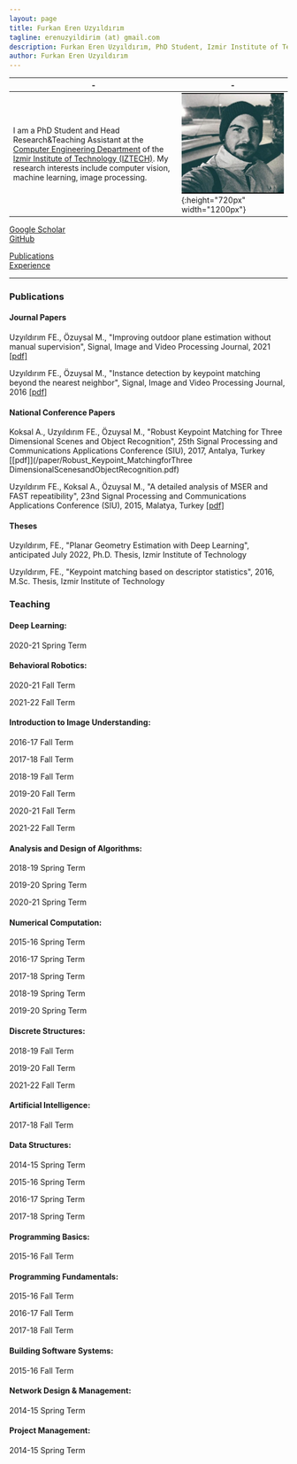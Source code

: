 ```yaml
---
layout: page
title: Furkan Eren Uzyıldırım
tagline: erenuzyildirim (at) gmail.com
description: Furkan Eren Uzyıldırım, PhD Student, Izmir Institute of Technology
author: Furkan Eren Uzyıldırım
---
```


| - | - |
|---|---|
| I am a PhD Student and Head Research&Teaching Assistant at the [Computer Engineering Department](https://ceng.iyte.edu.tr) of the [Izmir Institute of Technology (IZTECH)](https://ceng.iyte.edu.tr). My research interests include computer vision, machine learning, image processing.| ![](/image/headshot.png){:height="720px" width="1200px"} |

[Google Scholar](https://scholar.google.com.tr/citations?user=cYWJfPoAAAAJ&hl=en)  
[GitHub](https://github.com/erenuzyildirim)  

[Publications](https://erenuzyildirim.github.io/index.html)  
[Experience](https://erenuzyildirim.github.io/experience.html)  

---

### Publications  

#### Journal Papers

Uzyıldırım FE., Özuysal M., "Improving outdoor plane estimation without manual supervision", Signal, Image and Video Processing Journal, 2021 [[pdf]](/paper/Uzyıldırım-Özuysal_2021_Article_ImprovingOutdoorPlaneEstimationWithoutManualSupervision.pdf)


Uzyıldırım FE., Özuysal M., "Instance detection by keypoint matching beyond the nearest neighbor", Signal, Image and Video Processing Journal, 2016 [[pdf]](/paper/Uzyıldırım-Özuysal_2016_Article_InstanceDetectionByKeypointMatching.pdf)



#### National Conference Papers


Koksal A., Uzyıldırım FE., Özuysal M., "Robust Keypoint Matching for Three Dimensional Scenes and Object Recognition", 25th Signal Processing and Communications Applications Conference (SIU), 2017, Antalya, Turkey [[pdf]](/paper/Robust_Keypoint_MatchingforThree DimensionalScenesandObjectRecognition.pdf)

Uzyıldırım FE., Koksal A., Özuysal M., "A detailed analysis of MSER and FAST repeatibility", 23nd Signal Processing and Communications Applications Conference (SIU), 2015, Malatya, Turkey [[pdf]](/paper/A_detailed_analysis_of_MSER_and_FAST_repeatibility.pdf)



#### Theses

Uzyıldırım, FE., "Planar Geometry Estimation with Deep Learning", anticipated July 2022, Ph.D. Thesis, Izmir Institute of Technology 

Uzyıldırım, FE., "Keypoint matching based on descriptor statistics", 2016, M.Sc. Thesis, Izmir Institute of Technology 


### Teaching  

#### Deep Learning:

2020-21 Spring Term

#### Behavioral Robotics:

2020-21 Fall Term

2021-22 Fall Term

#### Introduction to Image Understanding:

2016-17 Fall Term

2017-18 Fall Term

2018-19 Fall Term

2019-20 Fall Term

2020-21 Fall Term

2021-22 Fall Term
#### Analysis and Design of Algorithms:

2018-19 Spring Term

2019-20 Spring Term

2020-21 Spring Term

#### Numerical Computation:

2015-16 Spring Term

2016-17 Spring Term

2017-18 Spring Term

2018-19 Spring Term

2019-20 Spring Term

#### Discrete Structures:

2018-19 Fall Term

2019-20 Fall Term

2021-22 Fall Term

#### Artificial Intelligence:

2017-18 Fall Term

#### Data Structures:

2014-15 Spring Term

2015-16 Spring Term

2016-17 Spring Term

2017-18 Spring Term

#### Programming Basics:

2015-16 Fall Term

#### Programming Fundamentals:

2015-16 Fall Term

2016-17 Fall Term

2017-18 Fall Term

#### Building Software Systems:

2015-16 Fall Term

#### Network Design \& Management:

2014-15 Spring Term

#### Project Management:

2014-15 Spring Term
